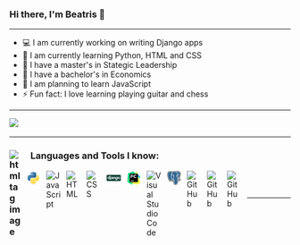 ### Hi there, I'm Beatris 👋
---
- 💻 I am currently working on writing Django apps
- 🌱 I am currently learning Python, HTML and CSS
- 🔭 I have a master's in Stategic Leadership
- 🔭 I have a bachelor's in Economics
- 🤔 I am planning to learn JavaScript
- ⚡ Fun fact: I love learning playing guitar and chess
---
<img height="160" src="https://github-readme-stats-git-masterrstaa-rickstaa.vercel.app/api/top-langs/?username=BeatrisIlieve&layout=compact&bg_color=255, 0, 0, 0.4&hide_border=true" />

---

### <img align="left" alt="html tag image" src="https://media2.giphy.com/media/QssGEmpkyEOhBCb7e1/giphy.gif?cid=ecf05e47a0n3gi1bfqntqmob8g9aid1oyj2wr3ds3mg700bl&rid=giphy.gif" width="25" style="margin-right: 5px;"> &nbsp; Languages and Tools I know:

<img align="left" alt="Python" width="26px" src="https://github.com/devicons/devicon/blob/v2.14.0/icons/python/python-original.svg" style="padding-right:10px;" />
<img align="left" alt="JavaScript" width="26px" src="https://cdn.jsdelivr.net/gh/devicons/devicon/icons/javascript/javascript-original.svg" style="padding-right:10px;" />
<img align="left" alt="HTML" width="26px" src="https://cdn.jsdelivr.net/gh/devicons/devicon/icons/html5/html5-original.svg" style="padding-right:10px;" />
<img align="left" alt="CSS" width="26px" src="https://cdn.jsdelivr.net/gh/devicons/devicon/icons/css3/css3-original.svg" style="padding-right:10px;" />

<img align="left" alt="Django" width="26px" src="https://github.com/devicons/devicon/blob/v2.14.0/icons/django/django-original.svg" style="padding-right:10px;" />

<img align="left" alt="PyCharm" width="26px" src="https://github.com/devicons/devicon/blob/v2.14.0/icons/pycharm/pycharm-original.svg" style="padding-right:10px;" />
<img align="left" alt="Visual Studio Code" width="26px" src="https://cdn.jsdelivr.net/gh/devicons/devicon/icons/vscode/vscode-original.svg" style="padding-right:10px;" />

<img align="left" alt="PostgreSQL" width="26px" src="https://github.com/devicons/devicon/blob/v2.14.0/icons/postgresql/postgresql-original.svg" style="padding-right:10px;" />

<img align="left" alt="GitHub" width="26px" src="https://user-images.githubusercontent.com/3369400/139447912-e0f43f33-6d9f-45f8-be46-2df5bbc91289.png" style="padding-right:10px;" />

 <img align="left" alt="GitHub" width="26px" src="https://cdn.jsdelivr.net/gh/devicons/devicon/icons/apple/apple-original.svg" style="padding-right:10px;" />

<img align="left" alt="GitHub" width="26px" src="https://cdn.jsdelivr.net/gh/devicons/devicon/icons/docker/docker-original.svg" style="padding-right:10px;" />
          
          
          

<br />
<br />

---

